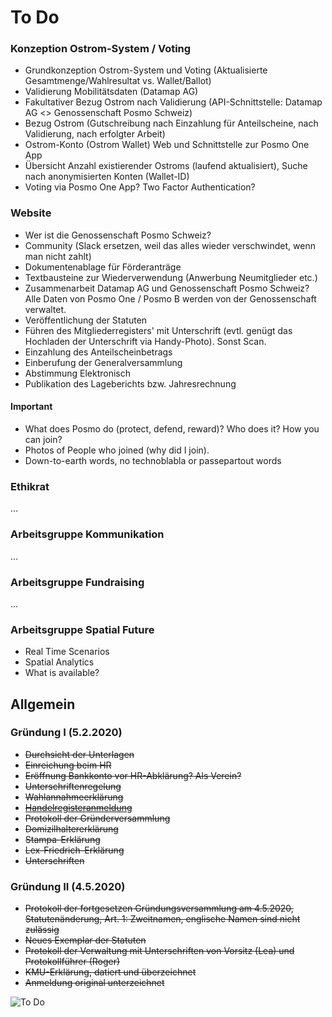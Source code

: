 # To Do 


### Konzeption Ostrom-System / Voting 
- Grundkonzeption Ostrom-System und Voting (Aktualisierte Gesamtmenge/Wahlresultat vs. Wallet/Ballot)
- Validierung Mobilitätsdaten (Datamap AG)
- Fakultativer Bezug Ostrom nach Validierung (API-Schnittstelle: Datamap AG <> Genossenschaft Posmo Schweiz)
- Bezug Ostrom (Gutschreibung nach Einzahlung für Anteilscheine, nach Validierung, nach erfolgter Arbeit)
- Ostrom-Konto (Ostrom Wallet) Web und Schnittstelle zur Posmo One App
- Übersicht Anzahl existierender Ostroms (laufend aktualisiert), Suche nach anonymisierten Konten (Wallet-ID)
- Voting via Posmo One App? Two Factor Authentication?

### Website
- Wer ist die Genossenschaft Posmo Schweiz?
- Community (Slack ersetzen, weil das alles wieder verschwindet, wenn man nicht zahlt)
- Dokumentenablage für Förderanträge
- Textbausteine zur Wiederverwendung (Anwerbung Neumitglieder etc.)
- Zusammenarbeit Datamap AG und Genossenschaft Posmo Schweiz? Alle Daten von Posmo One / Posmo B werden von der 
  Genossenschaft verwaltet.
- Veröffentlichung der Statuten
- Führen des Mitgliederregisters' mit Unterschrift (evtl. genügt das Hochladen der Unterschrift via Handy-Photo). Sonst Scan.
- Einzahlung des Anteilscheinbetrags
- Einberufung der Generalversammlung
- Abstimmung Elektronisch
- Publikation des Lageberichts bzw. Jahresrechnung

#### Important
- What does Posmo do (protect, defend, reward)? Who does it? How you can join?
- Photos of People who joined (why did I join).
- Down-to-earth words, no technoblabla or passepartout words



### Ethikrat
...         
        
### Arbeitsgruppe Kommunikation
...      
        
### Arbeitsgruppe Fundraising
...    
        
### Arbeitsgruppe Spatial Future
- Real Time Scenarios
- Spatial Analytics 
- What is available?    


## Allgemein

### Gründung I (5.2.2020)
- <strike>Durchsicht der Unterlagen</strike>
- <strike>Einreichung beim HR</strike>
- <strike>Eröffnung Bankkonto vor HR-Abklärung? Als Verein?</strike>
- <strike>Unterschriftenregelung</strike>
- <strike>Wahlannahmeerklärung</strike>
- <strike>[Handelregisteranmeldung](https://hra.zh.ch/dam/justiz_innern/hra/Praxis/Genossenschaft/geno_neueintragung/5250mb01.pdf.spooler.download.1392991641983.pdf/5250mb01.pdf)</strike>
- <strike>Protokoll der Gründerversammlung</strike>
- <strike>Domizilhaltererklärung</strike>
- <strike>Stampa-Erklärung</strike>
- <strike>Lex-Friedrich-Erklärung</strike>
- <strike>Unterschriften</strike>    

### Gründung II (4.5.2020)
- <strike>Protokoll der fortgesetzen Gründungsversammlung am 4.5.2020, Statutenänderung, Art. 1: Zweitnamen, englische Namen sind nicht zulässig</strike>
- <strike>Neues Exemplar der Statuten</strike>
- <strike>Protokoll der Verwaltung mit Unterschriften von Vorsitz (Lea) und Protokollführer (Roger)</strike>
- <strike>KMU-Erklärung, datiert und überzeichnet</strike>
- <strike>Anmeldung original unterzeichnet</strike>

![To Do](https://user-images.githubusercontent.com/7697124/75988498-fc39d800-5ef1-11ea-91eb-f160de6c7a77.png)

   

